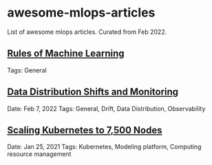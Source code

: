 # awesome-mlops-articles
List of awesome mlops articles. Curated from Feb 2022.

## [Rules of Machine Learning](https://developers.google.com/machine-learning/guides/rules-of-ml)
Tags: General

## [Data Distribution Shifts and Monitoring](https://huyenchip.com/2022/02/07/data-distribution-shifts-and-monitoring.html)
Date: Feb 7, 2022
Tags: General, Drift, Data Distribution, Observability

## [Scaling Kubernetes to 7,500 Nodes](https://openai.com/blog/scaling-kubernetes-to-7500-nodes/)
Date: Jan 25, 2021
Tags: Kubernetes, Modeling platform, Computing resource management
